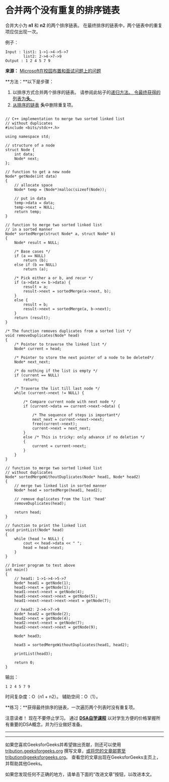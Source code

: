 # 合并两个没有重复的排序链表

合并大小为 **n1** 和 **n2** 的两个排序链表。 在最终排序的链表中，两个链表中的重复项应仅出现一次。

例子：

```
Input : list1: 1->1->4->5->7
        list2: 2->4->7->9
Output : 1 2 4 5 7 9 

```

**来源：** [Microsoft在校园布置和面试问题上的问题](https://www.geeksforgeeks.org/microsoft-on-campus-placement-and-interview-questions/)

**方法：**以下是步骤：

1.  以排序方式合并两个排序的链表。 请参阅此帖子的[递归方法。 令最终获得的列表为**头**。](https://www.geeksforgeeks.org/merge-two-sorted-linked-lists/)
2.  [从排序的链表](https://www.geeksforgeeks.org/remove-duplicates-from-a-sorted-linked-list/) **头**中删除重复项。

```

// C++ implementation to merge two sorted linked list 
// without duplicates 
#include <bits/stdc++.h> 

using namespace std; 

// structure of a node 
struct Node { 
    int data; 
    Node* next; 
}; 

// function to get a new node 
Node* getNode(int data) 
{ 
    // allocate space 
    Node* temp = (Node*)malloc(sizeof(Node)); 

    // put in data 
    temp->data = data; 
    temp->next = NULL; 
    return temp; 
} 

// function to merge two sorted linked list 
// in a sorted manner 
Node* sortedMerge(struct Node* a, struct Node* b) 
{ 
    Node* result = NULL; 

    /* Base cases */
    if (a == NULL) 
        return (b); 
    else if (b == NULL) 
        return (a); 

    /* Pick either a or b, and recur */
    if (a->data <= b->data) { 
        result = a; 
        result->next = sortedMerge(a->next, b); 
    } 
    else { 
        result = b; 
        result->next = sortedMerge(a, b->next); 
    } 
    return (result); 
} 

/* The function removes duplicates from a sorted list */
void removeDuplicates(Node* head) 
{ 
    /* Pointer to traverse the linked list */
    Node* current = head; 

    /* Pointer to store the next pointer of a node to be deleted*/
    Node* next_next; 

    /* do nothing if the list is empty */
    if (current == NULL) 
        return; 

    /* Traverse the list till last node */
    while (current->next != NULL) { 

        /* Compare current node with next node */
        if (current->data == current->next->data) { 

            /* The sequence of steps is important*/
            next_next = current->next->next; 
            free(current->next); 
            current->next = next_next; 
        } 
        else /* This is tricky: only advance if no deletion */
        { 
            current = current->next; 
        } 
    } 
} 

// function to merge two sorted linked list 
// without duplicates 
Node* sortedMergeWithoutDuplicates(Node* head1, Node* head2) 
{ 
    // merge two linked list in sorted manner 
    Node* head = sortedMerge(head1, head2); 

    // remove duplicates from the list 'head' 
    removeDuplicates(head); 

    return head; 
} 

// function to print the linked list 
void printList(Node* head) 
{ 
    while (head != NULL) { 
        cout << head->data << " "; 
        head = head->next; 
    } 
} 

// Driver program to test above 
int main() 
{ 
    // head1: 1->1->4->5->7 
    Node* head1 = getNode(1); 
    head1->next = getNode(1); 
    head1->next->next = getNode(4); 
    head1->next->next->next = getNode(5); 
    head1->next->next->next->next = getNode(7); 

    // head2: 2->4->7->9 
    Node* head2 = getNode(2); 
    head2->next = getNode(4); 
    head2->next->next = getNode(7); 
    head2->next->next->next = getNode(9); 

    Node* head3; 

    head3 = sortedMergeWithoutDuplicates(head1, head2); 

    printList(head3); 

    return 0; 
} 

```

输出：

```
1 2 4 5 7 9 

```

时间复杂度：O（n1 + n2）。
辅助空间：O（1）。

**练习：**获得最终排序的链表，一次遍历两个列表时没有重复项。

注意读者！ 现在不要停止学习。 通过 [**DSA自学课程**](https://practice.geeksforgeeks.org/courses/dsa-self-paced?utm_source=geeksforgeeks&utm_medium=article&utm_campaign=gfg_article_dsa_content_bottom) 以对学生方便的价格掌握所有重要的DSA概念，并为行业做好准备。

* * *

* * *

如果您喜欢GeeksforGeeks并希望做出贡献，则还可以使用 [tribution.geeksforgeeks.org](https://contribute.geeksforgeeks.org/) 撰写文章，或将您的文章邮寄至tribution@geeksforgeeks.org。 查看您的文章出现在GeeksforGeeks主页上，并帮助其他Geeks。

如果您发现任何不正确的地方，请单击下面的“改进文章”按钮，以改进本文。